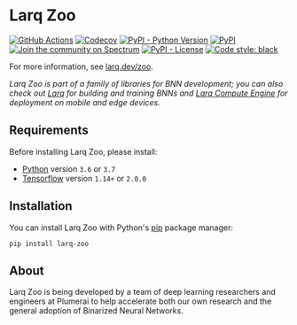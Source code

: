 # Larq Zoo

[![GitHub Actions](https://github.com/larq/zoo/workflows/Unittest/badge.svg)](https://github.com/larq/zoo/actions?workflow=Unittest) [![Codecov](https://img.shields.io/codecov/c/github/larq/zoo)](https://codecov.io/github/larq/zoo?branch=master) [![PyPI - Python Version](https://img.shields.io/pypi/pyversions/larq-zoo.svg)](https://pypi.org/project/larq-zoo/) [![PyPI](https://img.shields.io/pypi/v/larq-zoo.svg)](https://pypi.org/project/larq-zoo/) [![Join the community on Spectrum](https://withspectrum.github.io/badge/badge.svg)](https://spectrum.chat/larq) [![PyPI - License](https://img.shields.io/pypi/l/larq-zoo.svg)](https://github.com/plumerai/larq-zoo/blob/master/LICENSE) [![Code style: black](https://img.shields.io/badge/code%20style-black-000000.svg)](https://github.com/ambv/black)

For more information, see [larq.dev/zoo](https://docs.larq.dev/zoo/).

*Larq Zoo is part of a family of libraries for BNN development; you can also check out [Larq](https://github.com/larq/larq) for building and training BNNs and [Larq Compute Engine](https://github.com/larq/compute-engine) for deployment on mobile and edge devices.*

## Requirements

Before installing Larq Zoo, please install:

- [Python](https://python.org) version `3.6` or `3.7`
- [Tensorflow](https://www.tensorflow.org/install) version `1.14+` or `2.0.0`

## Installation

You can install Larq Zoo with Python's [pip](https://pip.pypa.io/en/stable/) package manager:

```shell
pip install larq-zoo
```

## About

Larq Zoo is being developed by a team of deep learning researchers and engineers at Plumerai to help accelerate both our own research and the general adoption of Binarized Neural Networks.
